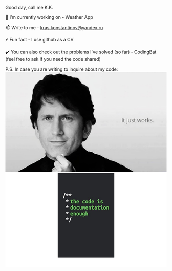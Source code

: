 Good day, call me K.K.

🔭 I’m currently working on - Weather App

📫 Write to me - kras.konstantinov@yandex.ru

⚡ Fun fact - I use github as a CV

✔️ You can also check out the problems I've solved (so far) - CodingBat (feel free to ask if you need the code shared)

P.S. In case you are writing to inquire about my code:
 ![img_1.png](img_1.png) ![img_2.png](img_2.png)